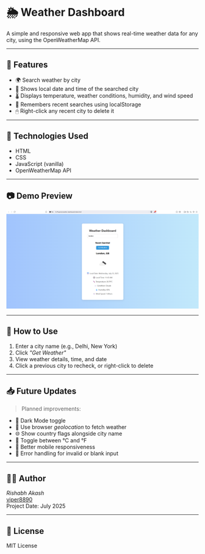 # 🌦 Weather Dashboard

A simple and responsive web app that shows real-time weather data for any city, using the OpenWeatherMap API.

---

## 🚀 Features

- 🌍 Search weather by city
- 📅 Shows local date and time of the searched city
- 🌡 Displays temperature, weather conditions, humidity, and wind speed
- 🔁 Remembers recent searches using localStorage
- 🖱 Right-click any recent city to delete it

---

## 🧪 Technologies Used

- HTML
- CSS
- JavaScript (vanilla)
- OpenWeatherMap API

---

## 📷 Demo Preview

![Weather Dashboard Screenshot](preview.png)

---

## 📌 How to Use

1. Enter a city name (e.g., Delhi, New York)
2. Click *"Get Weather"*
3. View weather details, time, and date
4. Click a previous city to recheck, or right-click to delete

---

## 📥 Future Updates

> Planned improvements:

- 🌙 Dark Mode toggle
- 📍 Use browser *geolocation* to fetch weather
- 🌐 Show country flags alongside city name
- 🔄 Toggle between °C and °F
- 📱 Better mobile responsiveness
- 🔧 Error handling for invalid or blank input

---

## 🧑‍💻 Author

*Rishabh Akash*  
[viper8890](https://github.com/viper8890)  
Project Date: July 2025

---

## 📃 License

MIT License